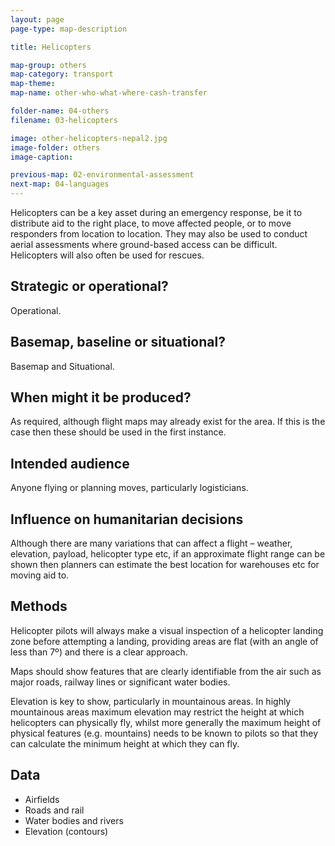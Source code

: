 ```yaml
---
layout: page
page-type: map-description

title: Helicopters

map-group: others
map-category: transport
map-theme: 
map-name: other-who-what-where-cash-transfer

folder-name: 04-others
filename: 03-helicopters

image: other-helicopters-nepal2.jpg
image-folder: others
image-caption: 

previous-map: 02-environmental-assessment
next-map: 04-languages
---
```

Helicopters can be a key asset during an emergency response, be it to distribute aid to the right place, to move affected people, or to move responders from location to location. They may also be used to conduct aerial assessments where ground-based access can be difficult. Helicopters will also often be used for rescues.

## Strategic or operational?

Operational.

## Basemap, baseline or situational?

Basemap and Situational.

## When might it be produced?

As required, although flight maps may already exist for the area. If this is the case then these should be used in the first instance.

## Intended audience

Anyone flying or planning moves, particularly logisticians.

## Influence on humanitarian decisions

Although there are many variations that can affect a flight – weather, elevation, payload, helicopter type etc, if an approximate flight range can be shown then planners can estimate the best location for warehouses etc for moving aid to.

## Methods

Helicopter pilots will always make a visual inspection of a helicopter landing zone before attempting a landing, providing areas are flat \(with an angle of less than 7º\) and there is a clear approach.

Maps should show features that are clearly identifiable from the air such as major roads, railway lines or significant water bodies.

Elevation is key to show, particularly in mountainous areas. In highly mountainous areas maximum elevation may restrict the height at which helicopters can physically fly, whilst more generally the maximum height of physical features \(e.g. mountains\) needs to be known to pilots so that they can calculate the minimum height at which they can fly.

## Data

* Airfields
* Roads and rail
* Water bodies and rivers
* Elevation \(contours\)

